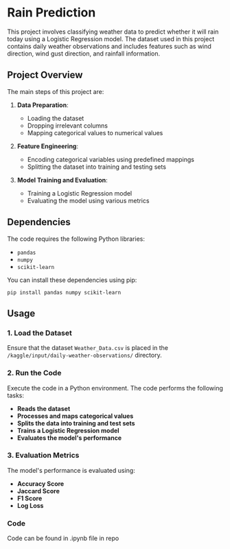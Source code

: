 # Rain Prediction

This project involves classifying weather data to predict whether it will rain today using a Logistic Regression model. The dataset used in this project contains daily weather observations and includes features such as wind direction, wind gust direction, and rainfall information.

## Project Overview

The main steps of this project are:

1. **Data Preparation**:
   - Loading the dataset
   - Dropping irrelevant columns
   - Mapping categorical values to numerical values

2. **Feature Engineering**:
   - Encoding categorical variables using predefined mappings
   - Splitting the dataset into training and testing sets

3. **Model Training and Evaluation**:
   - Training a Logistic Regression model
   - Evaluating the model using various metrics

## Dependencies

The code requires the following Python libraries:

- `pandas`
- `numpy`
- `scikit-learn`

You can install these dependencies using pip:


```pip install pandas numpy scikit-learn ```

## Usage

### 1. Load the Dataset

Ensure that the dataset `Weather_Data.csv` is placed in the `/kaggle/input/daily-weather-observations/` directory.

### 2. Run the Code

Execute the code in a Python environment. The code performs the following tasks:

- **Reads the dataset**
- **Processes and maps categorical values**
- **Splits the data into training and test sets**
- **Trains a Logistic Regression model**
- **Evaluates the model's performance**

### 3. Evaluation Metrics

The model's performance is evaluated using:

- **Accuracy Score**
- **Jaccard Score**
- **F1 Score**
- **Log Loss**

### Code

Code can be found in .ipynb file in repo
